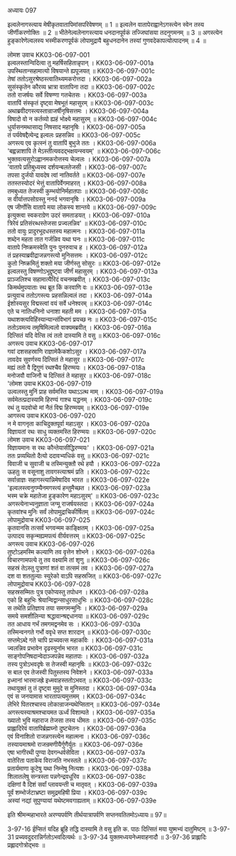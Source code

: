 अध्यायः 097

इल्वलेनागस्त्याय मेषीकृतवातापिमांसपरिवेषणम् ॥ 1 ॥ इल्वलेन वातापेराह्वानेऽगस्त्येन स्वेन तस्य जीर्णीकरणोक्तिः ॥ 2 ॥ भीतेनेल्वलेनागस्त्याय धनदानपूर्वकं तज्जिघांसया तदनुगमनम् ॥ 3 ॥ अगस्त्येन हुङ्कारेणेल्वलस्य भस्मीकरणपूर्वकं लोपामुद्रायै बहुधनदानेन तस्यां गुणवदेकापत्योत्पादनम् ॥ 4 ॥

लोमश उवाच	KK03-06-097-001  
इल्वलस्तान्विदित्वा तु महर्षिसहितान्नृपान् ।	KK03-06-097-001a  
उपस्थितान्सहामात्यो विषयान्ते ह्यपूजयत् ॥	KK03-06-097-001c  
तेषां ततोऽसुरश्रेष्ठस्त्वातिथ्यमकरोत्तदा ।	KK03-06-097-002a  
सुसंस्कृतेन कौरव्य भ्रात्रा वातापिना तदा ॥	KK03-06-097-002c  
ततो राजर्षयः सर्वे विषण्णा गतचेतसः ।	KK03-06-097-003a  
वातापिं संस्कृतं दृष्ट्वा मेषभूतं महासुरम् ॥	KK03-06-097-003c  
अथाब्रवीदगस्त्यस्तान्राजर्षीनृषिसत्तमः ।	KK03-06-097-004a  
विषादो वो न कर्तव्यो ह्यहं भोक्ष्ये महासुरम् ॥	KK03-06-097-004c  
धुर्यासनमथासाद्य निषसाद महानृषिः ।	KK03-06-097-005a  
तं पर्यवेषद्दैत्येन्द्र इल्वलः प्रहसन्निव ॥	KK03-06-097-005c  
अगस्त्य एव कृत्स्नं तु वातापिं बुभुजे ततः ।	KK03-06-097-006a  
\'बह्वन्नाशापि ते मेऽस्तीत्यवदद्भक्षयन्स्वयम्\' ॥	KK03-06-097-006c  
भुक्तवत्यसुरोऽह्वानमकरोत्तस्य चेल्वलः ।	KK03-06-097-007a  
\'वातापे प्रतिबुध्यस्व दर्शयन्बलतेजसी ।	KK03-06-097-007c  
तपसा दुर्जयो यावदेष त्वां नातिवर्तते ॥	KK03-06-097-007e  
ततस्तस्योदरं भेत्तुं वातापिर्वेगमाहरत् ।	KK03-06-097-008a  
तमबुध्यत तेजस्वी कुम्भयोनिर्महातपाः ॥	KK03-06-097-008c  
स वीर्यात्तपसोग्रस्तु ननर्द भगवानृषिः ।	KK03-06-097-009a  
एष जीर्णोसि वातापे मया लोकस्य शान्तये ॥	KK03-06-097-009c  
इत्युक्त्वा स्वकराग्रेण उदरं समताडयत् ।	KK03-06-097-010a  
त्रिरेवं प्रतिसंरब्धस्तेजसा प्रज्वलन्निव\' ॥	KK03-06-097-010c  
ततो वायुः प्रादुरभूदधस्तस्य महात्मनः ।	KK03-06-097-011a  
शब्देन महता तात गर्जन्निव यथा घनः ॥	KK03-06-097-011c  
वातापे निष्क्रमस्वेति पुनः पुनरुवाच ह ।	KK03-06-097-012a  
तं प्रहस्याब्रवीद्राजन्नगस्त्यो मुनिसत्तमः ।	KK03-06-097-012c  
कुतो निष्क्रमितुं शक्तो मया जीर्णस्तु सोसुरः ॥	KK03-06-097-012e  
इल्वलस्तु विषण्णोऽभूद्दृष्ट्वा जीर्णं महासुरम् ।	KK03-06-097-013a  
प्राञ्जलिश्च सहामात्यैरिदं वचनमब्रवीत् ।	KK03-06-097-013c  
किमर्थमुपयाताः स्थ ब्रूत किं करवाणि वः ॥	KK03-06-097-013e  
प्रत्युवाच ततोऽगस्त्यः प्रहसन्निल्वलं तदा ।	KK03-06-097-014a  
ईशोस्यसुर विद्मस्त्वां वयं सर्वे धनेश्वरम् ॥	KK03-06-097-014c  
एते च नातिधनिनो धनाशा महती मम ।	KK03-06-097-015a  
यथाशक्त्यविहिंस्यान्यान्संविभागं प्रयच्छ नः ॥	KK03-06-097-015c  
ततोऽवमत्य तमृषिमिल्वलो वाक्यमब्रवीत् ।	KK03-06-097-016a  
दित्सितं यदि वेत्सि त्वं ततो दास्यामि ते वसु ॥	KK03-06-097-016c  
अगस्त्य उवाच	KK03-06-097-017  
गवां दशसहस्राणि राज्ञामेकैकशोऽसुर ।	KK03-06-097-017a  
तावदेव सुवर्णस्य दित्सितं ते महासुर ॥	KK03-06-097-017c  
मह्यं ततो वै द्विगुणं रथश्चैव हिरण्मयः ।	KK03-06-097-018a  
मनोजवौ वाजिनौ च दित्सितं ते महासुर ॥	KK03-06-097-018c  
\'लोमश उवाच	KK03-06-097-019  
उल्वलस्तु मुनिं प्राह सर्वमस्ति यथाऽऽत्थ माम् ।	KK03-06-097-019a  
सर्वमेतत्प्रदास्यामि हिरण्यं गाश्च यद्धनम् ।	KK03-06-097-019c  
रथं तु यदवोचो मां नैतं विद्म हिरण्मयम् ॥	KK03-06-097-019e  
आगस्त्य उवाच	KK03-06-097-020  
न मे वागनृता काचिदुक्तपूर्वा महाऽसुर ।	KK03-06-097-020a  
विज्ञायतां रथः साधु व्यक्तमस्ति हिरण्मयः ॥	KK03-06-097-020c  
लोमश उवाच	KK03-06-097-021  
विज्ञायमानः स रथः कौन्तेयासीद्धिरण्मयः\' ।	KK03-06-097-021a  
ततः प्रव्यथितो दैत्यो ददावभ्यधिकं वसु ॥	KK03-06-097-021c  
विवाजी च सुवाजी च तस्मिन्युक्तौ रथे हयौ ।	KK03-06-097-022a  
ऊहतुः स वसूनाशु तावगस्त्याश्रमं प्रति ।	KK03-06-097-022c  
सर्वान्राज्ञः सहागस्त्यान्निमेषादिव भारत ॥	KK03-06-097-022e  
\'इल्वलस्त्वनुगम्यैनमगस्त्यं हन्तुमैच्छत ।	KK03-06-097-023a  
भस्म चक्रे महातेजा हुङ्कारेण महाऽसुरम्\' ॥	KK03-06-097-023c  
अगस्त्येनाभ्यनुज्ञाता जग्मू राजर्षयस्तदा ।	KK03-06-097-024a  
कृतवांश्च मुनिः सर्वं लोपामुद्राचिकीर्षितम् ॥	KK03-06-097-024c  
लोपामुद्रोवाच 	KK03-06-097-025  
कृतवानसि तत्सर्वं भगवन्मम काङ्क्षितम् ।	KK03-06-097-025a  
उत्पादय सकृन्मह्यमपत्यं वीर्यवत्तरम् ॥	KK03-06-097-025c  
अगस्त्य उवाच	KK03-06-097-026  
तुष्टोऽहमस्मि कल्याणि तव वृत्तेन शोभने ।	KK03-06-097-026a  
विचारणामपत्ये तु तव वक्ष्यामि तां शृणु ॥	KK03-06-097-026c  
सहस्रं तेऽस्तु पुत्राणां शतं वा तत्समं तव ।	KK03-06-097-027a  
दश वा शततुल्याः स्युरेको वाऽपि सहस्रजित् ॥	KK03-06-097-027c  
लोपामुद्रोवाच 	KK03-06-097-028  
सहस्रसम्मितः पुत्र एकोप्यस्तु तपोधन ।	KK03-06-097-028a  
एको हि बहुभिः श्रेयान्विद्वान्साधुरसाधुभिः ॥	KK03-06-097-028c  
स तथेति प्रतिज्ञाय तया समगमन्मुनिः ।	KK03-06-097-029a  
समये समशीलिन्या श्रद्धावान्श्रद्दधानया ॥	KK03-06-097-029c  
तत आधाय गर्भं तमगमद्वनमेव सः ।	KK03-06-097-030a  
तस्मिन्वनगते गर्भो ववृधे सप्त शारदान् ॥	KK03-06-097-030c  
सप्तमेऽब्दे गते चापि प्राच्यवत्स महाकविः ।	KK03-06-097-031a  
ज्वलन्निव प्रभावेन दृढस्युर्नाम भारत ॥	KK03-06-097-031c  
साङ्गोपनिषदान्वेदाञ्जपन्नेव महातपाः ।	KK03-06-097-032a  
तस्य पुत्रोऽभवदृषेः स तेजस्वी महानृषिः ॥	KK03-06-097-032c  
स बाल एव तेजस्वी पितुस्तस्य निवेशने ।	KK03-06-097-033a  
इध्मानां भारमाजह्रे इध्मवाहस्ततोऽभवत् ॥	KK03-06-097-033c  
तथायुक्तं तु तं दृष्ट्वा मुमुदे स मुनिस्तदा ।	KK03-06-097-034a  
एवं स जनयामास भारतापत्यमुत्तमम् ।	KK03-06-097-034c  
लेभिरे पितरश्चास्य लोकान्राजन्यथेप्सितान् ॥	KK03-06-097-034e  
अगस्त्यस्याश्रमश्चायमत ऊर्ध्वं विशाम्पते ।	KK03-06-097-035a  
ख्यातो भुवि महाराज तेजसा तस्य धीमतः ॥	KK03-06-097-035c  
प्राह्लादिरेवं वातापिर्ब्रह्मघ्नो दुष्टचेतनः ।	KK03-06-097-036a  
एवं विनाशितो राजन्नगस्त्येन महात्मना ।	KK03-06-097-036c  
तस्यायमाश्रमो राजन्रमणीयैर्गुणैर्युतः ॥	KK03-06-097-036e  
एषा भागीरथी पुण्या देवगन्धर्वसेविता ।	KK03-06-097-037a  
वातेरिता पताकेव विराजति नभस्तले ॥	KK03-06-097-037c  
प्रतार्यमाणा कूटेषु यथा निम्नेषु नित्यशः ।	KK03-06-097-038a  
शिलातलेषु सन्त्रस्ता पन्नगेन्द्रवधूरिव ॥	KK03-06-097-038c  
दक्षिणां वै दिशं सर्वां प्लावयन्ती च मातृवत् ।	KK03-06-097-039a  
पूर्वं शम्भोर्जटाभ्रष्टा समुद्रमहिषी प्रिया ।	KK03-06-097-039c  
अस्यां नद्यां सुपुण्यायां यथेष्टमवगाह्यताम् ॥	KK03-06-097-039e  

इति श्रीमन्महाभारते अरण्यपर्वणि तीर्थयात्रापर्वणि सप्तनवतितमोऽध्यायः॥ 97॥

3-97-16 ईप्सितं यदिह ब्रूहि तद्धि दास्यामि ते वसु इति क. पाठः दित्सितं मया युष्मभ्यं दातुमिष्टम् ॥ 3-97-31 प्रच्यवदुदरान्निर्गतोऽभवदित्यर्थः ॥ 3-97-34 युक्तमध्ययनेध्मवाहनादौ ॥ 3-97-36 प्राह्लादिः प्रह्लादगोत्रोद्भवः ॥
